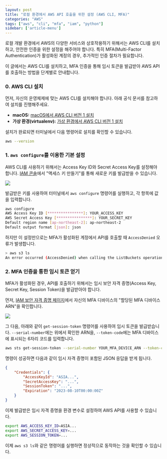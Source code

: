 ```yaml
---
layout: post
title: "로컬 환경에서 AWS API 호출을 위한 설정 (AWS CLI, MFA)"
categories: "AWS"
tags: ["aws", "cli", "mfa", "iam", "python"]
sidebar: ['article-menu']
---
```


로컬 개발 환경에서 AWS의 다양한 서비스와 상호작용하기 위해서는 AWS CLI를 설치하고, 안전한 인증을 위한 설정을 해주어야 합니다. 특히 MFA(Multi-Factor Authentication)가 활성화된 계정의 경우, 추가적인 인증 절차가 필요합니다.

이 글에서는 AWS CLI를 설치하고, MFA 인증을 통해 임시 토큰을 발급받아 AWS API를 호출하는 방법을 단계별로 안내합니다.

### **0. AWS CLI 설치**

먼저, 자신의 운영체제에 맞는 AWS CLI를 설치해야 합니다. 아래 공식 문서를 참고하여 설치를 진행해주세요.

- **macOS:** [macOS에서 AWS CLI 버전 1 설치](https://docs.aws.amazon.com/ko_kr/cli/v1/userguide/install-macos.html)
- **가상 환경(virtualenv):** [가상 환경에서 AWS CLI 버전 1 설치](https://docs.aws.amazon.com/ko_kr/cli/v1/userguide/install-virtualenv.html)

설치가 완료되면 터미널에서 다음 명령어로 설치를 확인할 수 있습니다.

```bash
aws --version
```

### **1. `aws configure`를 이용한 기본 설정**

AWS CLI를 사용하기 위해서는 Access Key ID와 Secret Access Key를 설정해야 합니다. [IAM 콘솔](https://us-east-1.console.aws.amazon.com/iamv2/home?region=us-east-1#/security_credentials?section=IAM_credentials)에서 "액세스 키 만들기"를 통해 새로운 키를 발급받을 수 있습니다.

![](/assets/images/posts/2023-08-09-local-aws-api-1.png)

발급받은 키를 사용하여 터미널에서 `aws configure` 명령어를 실행하고, 각 항목에 값을 입력합니다.

```bash
aws configure
AWS Access Key ID [****************]: YOUR_ACCESS_KEY
AWS Secret Access Key [****************]: YOUR_SECRET_KEY
Default region name [ap-northeast-2]: ap-northeast-2
Default output format [json]: json
```

하지만 이 설정만으로는 MFA가 활성화된 계정에서 API를 호출할 때 `AccessDenied` 오류가 발생합니다.

```bash
> aws s3 ls
An error occurred (AccessDenied) when calling the ListBuckets operation: Access Denied
```

### **2. MFA 인증을 통한 임시 토큰 얻기**

MFA가 활성화된 경우, API를 호출하기 위해서는 임시 보안 자격 증명(Access Key, Secret Key, Session Token)을 발급받아야 합니다.

먼저, [IAM 보안 자격 증명 페이지](https://us-east-1.console.aws.amazon.com/iamv2/home?region=us-east-1#/security_credentials)에서 자신의 MFA 디바이스의 "할당된 MFA 디바이스 ARN"을 확인합니다.

![](/assets/images/posts/2023-08-09-local-aws-api-2.png)

그 다음, 아래와 같이 `get-session-token` 명령어를 사용하여 임시 토큰을 발급받습니다. `--serial-number`에는 위에서 확인한 ARN을, `--token-code`에는 MFA 디바이스에 표시되는 6자리 코드를 입력합니다.

```bash
aws sts get-session-token --serial-number YOUR_MFA_DEVICE_ARN --token-code 123456
```

명령이 성공하면 다음과 같이 임시 자격 증명이 포함된 JSON 응답을 받게 됩니다.

```json
{
    "Credentials": {
        "AccessKeyId": "ASIA...",
        "SecretAccessKey": "...",
        "SessionToken": "...",
        "Expiration": "2023-08-10T00:00:00Z"
    }
}
```

이제 발급받은 임시 자격 증명을 환경 변수로 설정하여 AWS API를 사용할 수 있습니다.

```bash
export AWS_ACCESS_KEY_ID=ASIA...
export AWS_SECRET_ACCESS_KEY=...
export AWS_SESSION_TOKEN=...
```

이제 `aws s3 ls`와 같은 명령어를 실행하면 정상적으로 동작하는 것을 확인할 수 있습니다.
